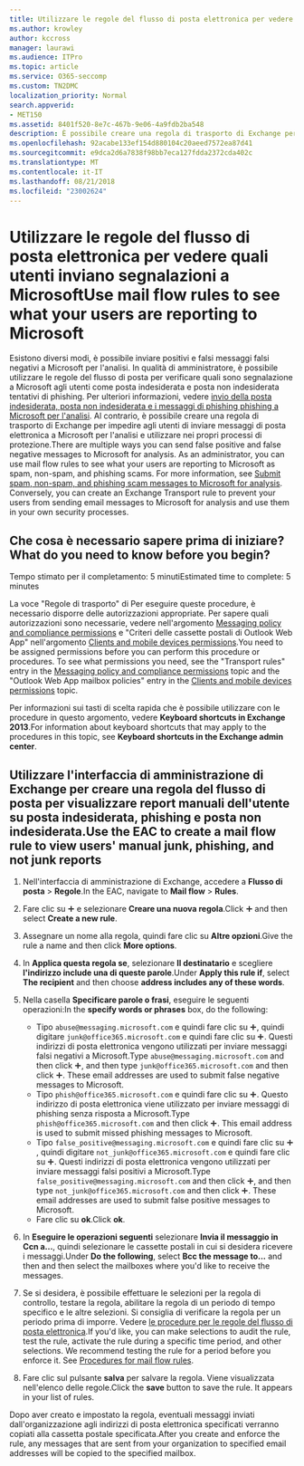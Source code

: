```yaml
---
title: Utilizzare le regole del flusso di posta elettronica per vedere quali utenti inviano segnalazioni a Microsoft
ms.author: krowley
author: kccross
manager: laurawi
ms.audience: ITPro
ms.topic: article
ms.service: O365-seccomp
ms.custom: TN2DMC
localization_priority: Normal
search.appverid:
- MET150
ms.assetid: 8401f520-8e7c-467b-9e06-4a9fdb2ba548
description: È possibile creare una regola di trasporto di Exchange per impedire agli utenti di inviare messaggi di posta elettronica a Microsoft per l'analisi e utilizzare nei propri processi di protezione
ms.openlocfilehash: 92acabe133ef154d880104c20aeed7572ea87d41
ms.sourcegitcommit: e9dca2d6a7838f98bb7eca127fdda2372cda402c
ms.translationtype: MT
ms.contentlocale: it-IT
ms.lasthandoff: 08/21/2018
ms.locfileid: "23002624"
---
```

# <a name="use-mail-flow-rules-to-see-what-your-users-are-reporting-to-microsoft"></a><span data-ttu-id="5f268-103">Utilizzare le regole del flusso di posta elettronica per vedere quali utenti inviano segnalazioni a Microsoft</span><span class="sxs-lookup"><span data-stu-id="5f268-103">Use mail flow rules to see what your users are reporting to Microsoft</span></span>

<span data-ttu-id="5f268-p101">Esistono diversi modi, è possibile inviare positivi e falsi messaggi falsi negativi a Microsoft per l'analisi. In qualità di amministratore, è possibile utilizzare le regole del flusso di posta per verificare quali sono segnalazione a Microsoft agli utenti come posta indesiderata e posta non indesiderata tentativi di phishing. Per ulteriori informazioni, vedere [invio della posta indesiderata, posta non indesiderata e i messaggi di phishing phishing a Microsoft per l'analisi](submit-spam-non-spam-and-phishing-scam-messages-to-microsoft-for-analysis.md). Al contrario, è possibile creare una regola di trasporto di Exchange per impedire agli utenti di inviare messaggi di posta elettronica a Microsoft per l'analisi e utilizzare nei propri processi di protezione.</span><span class="sxs-lookup"><span data-stu-id="5f268-p101">There are multiple ways you can send false positive and false negative messages to Microsoft for analysis. As an administrator, you can use mail flow rules to see what your users are reporting to Microsoft as spam, non-spam, and phishing scams. For more information, see [Submit spam, non-spam, and phishing scam messages to Microsoft for analysis](submit-spam-non-spam-and-phishing-scam-messages-to-microsoft-for-analysis.md). Conversely, you can create an Exchange Transport rule to prevent your users from sending email messages to Microsoft for analysis and use them in your own security processes.</span></span>
  
## <a name="what-do-you-need-to-know-before-you-begin"></a><span data-ttu-id="5f268-108">Che cosa è necessario sapere prima di iniziare?</span><span class="sxs-lookup"><span data-stu-id="5f268-108">What do you need to know before you begin?</span></span>

<span data-ttu-id="5f268-109">Tempo stimato per il completamento: 5 minuti</span><span class="sxs-lookup"><span data-stu-id="5f268-109">Estimated time to complete: 5 minutes</span></span>
  
<span data-ttu-id="5f268-p102">La voce "Regole di trasporto" di Per eseguire queste procedure, è necessario disporre delle autorizzazioni appropriate. Per sapere quali autorizzazioni sono necessarie, vedere nell'argomento [Messaging policy and compliance permissions](http://technet.microsoft.com/library/ec4d3b9f-b85a-4cb9-95f5-6fc149c3899b.aspx) e "Criteri delle cassette postali di Outlook Web App" nell'argomento [Clients and mobile devices permissions](http://technet.microsoft.com/library/57eca42a-5a7f-4c65-89f0-7a84f2dbea19.aspx).</span><span class="sxs-lookup"><span data-stu-id="5f268-p102">You need to be assigned permissions before you can perform this procedure or procedures. To see what permissions you need, see the "Transport rules" entry in the [Messaging policy and compliance permissions](http://technet.microsoft.com/library/ec4d3b9f-b85a-4cb9-95f5-6fc149c3899b.aspx) topic and the "Outlook Web App mailbox policies" entry in the [Clients and mobile devices permissions](http://technet.microsoft.com/library/57eca42a-5a7f-4c65-89f0-7a84f2dbea19.aspx) topic.</span></span> 
  
<span data-ttu-id="5f268-112">Per informazioni sui tasti di scelta rapida che è possibile utilizzare con le procedure in questo argomento, vedere **Keyboard shortcuts in Exchange 2013**.</span><span class="sxs-lookup"><span data-stu-id="5f268-112">For information about keyboard shortcuts that may apply to the procedures in this topic, see **Keyboard shortcuts in the Exchange admin center**.</span></span>
  
## <a name="use-the-eac-to-create-a-mail-flow-rule-to-view-users-manual-junk-phishing-and-not-junk-reports"></a><span data-ttu-id="5f268-113">Utilizzare l'interfaccia di amministrazione di Exchange per creare una regola del flusso di posta per visualizzare report manuali dell'utente su posta indesiderata, phishing e posta non indesiderata.</span><span class="sxs-lookup"><span data-stu-id="5f268-113">Use the EAC to create a mail flow rule to view users' manual junk, phishing, and not junk reports</span></span>

1. <span data-ttu-id="5f268-114">Nell'interfaccia di amministrazione di Exchange, accedere a **Flusso di posta** \> **Regole**.</span><span class="sxs-lookup"><span data-stu-id="5f268-114">In the EAC, navigate to **Mail flow** \> **Rules**.</span></span>
    
2. <span data-ttu-id="5f268-115">Fare clic su ![Icona Aggiungi](media/ITPro-EAC-AddIcon.gif) e selezionare **Creare una nuova regola**.</span><span class="sxs-lookup"><span data-stu-id="5f268-115">Click ![Add Icon](media/ITPro-EAC-AddIcon.gif) and then select **Create a new rule**.</span></span>
    
3. <span data-ttu-id="5f268-116">Assegnare un nome alla regola, quindi fare clic su **Altre opzioni**.</span><span class="sxs-lookup"><span data-stu-id="5f268-116">Give the rule a name and then click **More options**.</span></span>
    
4. <span data-ttu-id="5f268-117">In **Applica questa regola se**, selezionare **Il destinatario** e scegliere **l'indirizzo include una di queste parole**.</span><span class="sxs-lookup"><span data-stu-id="5f268-117">Under **Apply this rule if**, select **The recipient** and then choose **address includes any of these words**.</span></span>
    
5. <span data-ttu-id="5f268-118">Nella casella **Specificare parole o frasi**, eseguire le seguenti operazioni:</span><span class="sxs-lookup"><span data-stu-id="5f268-118">In the **specify words or phrases** box, do the following:</span></span> 
    - <span data-ttu-id="5f268-p103">Tipo `abuse@messaging.microsoft.com` e quindi fare clic su ![Aggiungi icona](media/ITPro-EAC-AddIcon.gif), quindi digitare `junk@office365.microsoft.com` e quindi fare clic su ![Aggiungi icona](media/ITPro-EAC-AddIcon.gif). Questi indirizzi di posta elettronica vengono utilizzati per inviare messaggi falsi negativi a Microsoft.</span><span class="sxs-lookup"><span data-stu-id="5f268-p103">Type `abuse@messaging.microsoft.com` and then click ![Add Icon](media/ITPro-EAC-AddIcon.gif), and then type `junk@office365.microsoft.com` and then click ![Add Icon](media/ITPro-EAC-AddIcon.gif). These email addresses are used to submit false negative messages to Microsoft.</span></span>
    - <span data-ttu-id="5f268-p104">Tipo `phish@office365.microsoft.com` e quindi fare clic su ![Aggiungi icona](media/ITPro-EAC-AddIcon.gif). Questo indirizzo di posta elettronica viene utilizzato per inviare messaggi di phishing senza risposta a Microsoft.</span><span class="sxs-lookup"><span data-stu-id="5f268-p104">Type `phish@office365.microsoft.com` and then click ![Add Icon](media/ITPro-EAC-AddIcon.gif). This email address is used to submit missed phishing messages to Microsoft.</span></span>
    - <span data-ttu-id="5f268-p105">Tipo `false_positive@messaging.microsoft.com` e quindi fare clic su ![Aggiungi icona](media/ITPro-EAC-AddIcon.gif), quindi digitare `not_junk@office365.microsoft.com` e quindi fare clic su ![Aggiungi icona](media/ITPro-EAC-AddIcon.gif). Questi indirizzi di posta elettronica vengono utilizzati per inviare messaggi falsi positivi a Microsoft.</span><span class="sxs-lookup"><span data-stu-id="5f268-p105">Type `false_positive@messaging.microsoft.com` and then click ![Add Icon](media/ITPro-EAC-AddIcon.gif), and then type `not_junk@office365.microsoft.com` and then click ![Add Icon](media/ITPro-EAC-AddIcon.gif). These email addresses are used to submit false positive messages to Microsoft.</span></span>
    - <span data-ttu-id="5f268-125">Fare clic su **ok**.</span><span class="sxs-lookup"><span data-stu-id="5f268-125">Click **ok**.</span></span>
    
6. <span data-ttu-id="5f268-126">In **Eseguire le operazioni seguenti** selezionare **Invia il messaggio in Ccn a...**, quindi selezionare le cassette postali in cui si desidera ricevere i messaggi.</span><span class="sxs-lookup"><span data-stu-id="5f268-126">Under **Do the following**, select **Bcc the message to...** and then and then select the mailboxes where you'd like to receive the messages.</span></span> 
    
7. <span data-ttu-id="5f268-p106">Se si desidera, è possibile effettuare le selezioni per la regola di controllo, testare la regola, abilitare la regola di un periodo di tempo specifico e le altre selezioni. Si consiglia di verificare la regola per un periodo prima di imporre. Vedere [le procedure per le regole del flusso di posta elettronica](https://docs.microsoft.com/Exchange/policy-and-compliance/mail-flow-rules/mail-flow-rule-procedures).</span><span class="sxs-lookup"><span data-stu-id="5f268-p106">If you'd like, you can make selections to audit the rule, test the rule, activate the rule during a specific time period, and other selections. We recommend testing the rule for a period before you enforce it. See [Procedures for mail flow rules](https://docs.microsoft.com/Exchange/policy-and-compliance/mail-flow-rules/mail-flow-rule-procedures).</span></span> 
    
8. <span data-ttu-id="5f268-p107">Fare clic sul pulsante **salva** per salvare la regola. Viene visualizzata nell'elenco delle regole.</span><span class="sxs-lookup"><span data-stu-id="5f268-p107">Click the **save** button to save the rule. It appears in your list of rules.</span></span> 
    
<span data-ttu-id="5f268-132">Dopo aver creato e impostato la regola, eventuali messaggi inviati dall'organizzazione agli indirizzi di posta elettronica specificati verranno copiati alla cassetta postale specificata.</span><span class="sxs-lookup"><span data-stu-id="5f268-132">After you create and enforce the rule, any messages that are sent from your organization to specified email addresses will be copied to the specified mailbox.</span></span>
  

